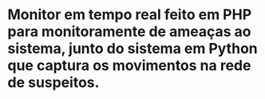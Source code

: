 # Monitor em tempo real feito em PHP para monitoramente de ameaças ao sistema, junto do sistema em Python que captura os movimentos na rede de suspeitos.

